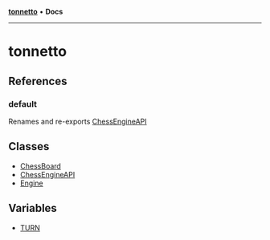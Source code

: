 [**tonnetto**](README.md) • **Docs**

***

# tonnetto

## References

### default

Renames and re-exports [ChessEngineAPI](classes/ChessEngineAPI.md)

## Classes

- [ChessBoard](classes/ChessBoard.md)
- [ChessEngineAPI](classes/ChessEngineAPI.md)
- [Engine](classes/Engine.md)

## Variables

- [TURN](variables/TURN.md)
